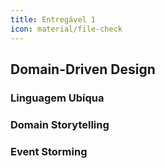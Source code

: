 ```yaml
---
title: Entregável 1
icon: material/file-check
---
```


## Domain-Driven Design

### Linguagem Ubíqua

### Domain Storytelling

### Event Storming